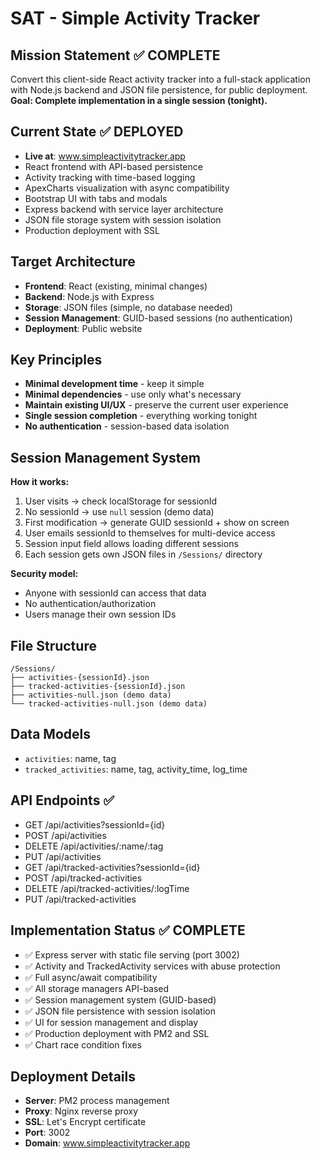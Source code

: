 # SAT - Simple Activity Tracker

## Mission Statement ✅ COMPLETE
Convert this client-side React activity tracker into a full-stack application with Node.js backend and JSON file persistence, for public deployment. **Goal: Complete implementation in a single session (tonight).**

## Current State ✅ DEPLOYED
- **Live at**: www.simpleactivitytracker.app
- React frontend with API-based persistence
- Activity tracking with time-based logging
- ApexCharts visualization with async compatibility
- Bootstrap UI with tabs and modals
- Express backend with service layer architecture
- JSON file storage system with session isolation
- Production deployment with SSL

## Target Architecture
- **Frontend**: React (existing, minimal changes)
- **Backend**: Node.js with Express
- **Storage**: JSON files (simple, no database needed)
- **Session Management**: GUID-based sessions (no authentication)
- **Deployment**: Public website

## Key Principles
- **Minimal development time** - keep it simple
- **Minimal dependencies** - use only what's necessary
- **Maintain existing UI/UX** - preserve the current user experience
- **Single session completion** - everything working tonight
- **No authentication** - session-based data isolation

## Session Management System
**How it works:**
1. User visits → check localStorage for sessionId
2. No sessionId → use `null` session (demo data)
3. First modification → generate GUID sessionId + show on screen
4. User emails sessionId to themselves for multi-device access
5. Session input field allows loading different sessions
6. Each session gets own JSON files in `/Sessions/` directory

**Security model:** 
- Anyone with sessionId can access that data
- No authentication/authorization
- Users manage their own session IDs

## File Structure
```
/Sessions/
├── activities-{sessionId}.json
├── tracked-activities-{sessionId}.json
├── activities-null.json (demo data)
└── tracked-activities-null.json (demo data)
```

## Data Models
- `activities`: name, tag
- `tracked_activities`: name, tag, activity_time, log_time

## API Endpoints ✅
- GET /api/activities?sessionId={id}
- POST /api/activities
- DELETE /api/activities/:name/:tag
- PUT /api/activities
- GET /api/tracked-activities?sessionId={id}
- POST /api/tracked-activities
- DELETE /api/tracked-activities/:logTime
- PUT /api/tracked-activities

## Implementation Status ✅ COMPLETE
- ✅ Express server with static file serving (port 3002)
- ✅ Activity and TrackedActivity services with abuse protection
- ✅ Full async/await compatibility
- ✅ All storage managers API-based
- ✅ Session management system (GUID-based)
- ✅ JSON file persistence with session isolation
- ✅ UI for session management and display
- ✅ Production deployment with PM2 and SSL
- ✅ Chart race condition fixes

## Deployment Details
- **Server**: PM2 process management
- **Proxy**: Nginx reverse proxy
- **SSL**: Let's Encrypt certificate
- **Port**: 3002
- **Domain**: www.simpleactivitytracker.app